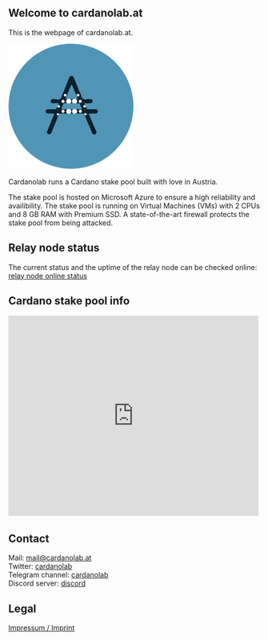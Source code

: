 ## Welcome to cardanolab.at

This is the webpage of cardanolab.at.

![](cardanolab-hp.png)

Cardanolab runs a Cardano stake pool built with love in Austria.

The stake pool is hosted on Microsoft Azure to ensure a high reliability and availibility. The stake pool is running on Virtual Machines (VMs) with 2 CPUs and 8 GB RAM with Premium SSD. A state-of-the-art firewall protects the stake pool from being attacked.

## Relay node status

The current status and the uptime of the relay node can be checked online: [relay node online status](https://status.cardanolab.at/)

## Cardano stake pool info

<iframe width="500" height="400" frameborder="0" src="https://js.adapools.org/widget.html?pool=9a5a68a5b99a0b885422d7111fef41be2ac312933ad9db9cf0926239"><a href="https://adapools.org/pool/9a5a68a5b99a0b885422d7111fef41be2ac312933ad9db9cf0926239">Detail</a></iframe>

## Contact

Mail: [mail@cardanolab.at](mailto:mail@cardanolab.at)  
Twitter: [cardanolab](https://twitter.com/cardanolab)  
Telegram channel: [cardanolab](https://t.me/cardanolab)  
Discord server: [discord](https://discord.gg/VXPGEem)

## Legal
[Impressum / Imprint](https://cardanolab.at/impressum.html)
